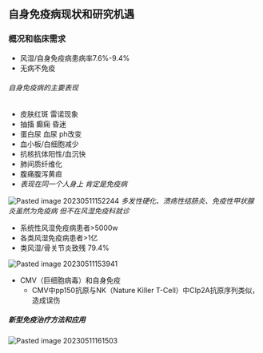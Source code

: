## 自身免疫病现状和研究机遇

### 概况和临床需求
- 风湿/自身免疫病患病率7.6%-9.4%
- 无病不免疫
###### 自身免疫病的主要表现
- 皮肤红斑 雷诺现象
- 抽搐 癫痫 昏迷
- 蛋白尿 血尿 ph改变
- 血小板/白细胞减少
- 抗核抗体阳性/血沉快
- 肺间质纤维化
- 腹痛腹泻黄疸
- *表现在同一个人身上 肯定是免疫病*

![Pasted image 20230511152244](https://obsidian-1324475548.cos.ap-beijing.myqcloud.com/Pasted%20image%2020230511152244.png)
*多发性硬化、溃疡性结肠炎、免疫性甲状腺炎虽然为免疫病 但不在风湿免疫科就诊*

- 系统性风湿免疫病患者>5000w
- 各类风湿免疫病患者>1亿
- 类风湿/骨关节炎致残 79.4%

![Pasted image 20230511153941](https://obsidian-1324475548.cos.ap-beijing.myqcloud.com/Pasted%20image%2020230511153941.png)

- CMV（巨细胞病毒）和自身免疫
	- CMV中pp150抗原与NK（Nature Killer T-Cell）中CIp2A抗原序列类似，造成误伤
##### 新型免疫治疗方法和应用
![Pasted image 20230511161503](https://obsidian-1324475548.cos.ap-beijing.myqcloud.com/Pasted%20image%2020230511161503.png)

